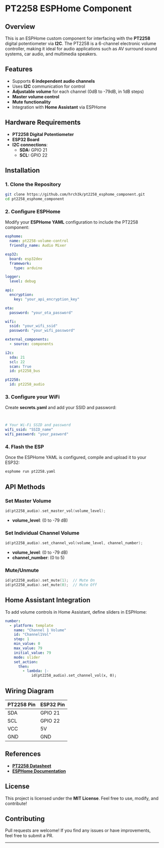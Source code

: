 # PT2258 ESPHome Component

## Overview

This is an ESPHome custom component for interfacing with the **PT2258** digital potentiometer via **I2C**. The PT2258 is a 6-channel electronic volume controller, making it ideal for audio applications such as AV surround sound systems, car audio, and multimedia speakers.

## Features

- Supports **6 independent audio channels**
- Uses **I2C** communication for control
- **Adjustable volume** for each channel (0dB to -79dB, in 1dB steps)
- **Master volume control**
- **Mute functionality**
- Integration with **Home Assistant** via ESPHome

## Hardware Requirements

- **PT2258 Digital Potentiometer**
- **ESP32 Board**
- **I2C connections**:
  - **SDA:** GPIO 21
  - **SCL:** GPIO 22

## Installation

### 1. Clone the Repository

```sh
git clone https://github.com/hrch3k/pt2258_esphome_component.git
cd pt2258_esphome_component
```

### 2. Configure ESPHome

Modify your **ESPHome YAML** configuration to include the PT2258 component:

```yaml
esphome:
  name: pt2258-volume-control
  friendly_name: Audio Mixer  

esp32:
  board: esp32dev
  framework:
    type: arduino

logger:
  level: debug

api:
  encryption:
    key: "your_api_encryption_key"

ota:
  password: "your_ota_password"

wifi:
  ssid: "your_wifi_ssid"
  password: "your_wifi_password"

external_components:
  - source: components

i2c:
  sda: 21
  scl: 22
  scan: True
  id: pt2258_bus

pt2258:
  id: pt2258_audio

```

### 3. Configure your WiFi

Create **secrets.yaml** and add your SSID and password:

```yaml


# Your Wi-Fi SSID and password
wifi_ssid: "SSID_name"
wifi_password: "your_pasword"

```


### 4. Flash the ESP

Once the ESPHome YAML is configured, compile and upload it to your ESP32:

```sh
esphome run pt2258.yaml
```

## API Methods

### Set Master Volume

```cpp
id(pt2258_audio).set_master_vol(volume_level);
```

- **volume\_level**: (0 to -79 dB)

### Set Individual Channel Volume

```cpp
id(pt2258_audio).set_channel_vol(volume_level, channel_number);
```

- **volume\_level**: (0 to -79 dB)
- **channel\_number**: (0 to 5)

### Mute/Unmute

```cpp
id(pt2258_audio).set_mute(1);  // Mute On
id(pt2258_audio).set_mute(0);  // Mute Off
```

## Home Assistant Integration

To add volume controls in Home Assistant, define sliders in ESPHome:

```yaml
number:
  - platform: template
    name: "Channel 1 Volume"
    id: "Channel1Vol"
    step: 1
    min_value: 0
    max_value: 79
    initial_value: 79
    mode: slider
    set_action:
      then:
        - lambda: |-
            id(pt2258_audio).set_channel_vol(x, 0);
```

## Wiring Diagram

| PT2258 Pin | ESP32 Pin |
| ---------- | --------- |
| SDA        | GPIO 21   |
| SCL        | GPIO 22   |
| VCC        | 5V        |
| GND        | GND       |

## References

- [**PT2258 Datasheet**](https://download.mikroe.com/documents/datasheets/PT2258.pdf)
- [**ESPHome Documentation**](https://esphome.io)

## License

This project is licensed under the **MIT License**. Feel free to use, modify, and contribute!

## Contributing

Pull requests are welcome! If you find any issues or have improvements, feel free to submit a PR.

---

